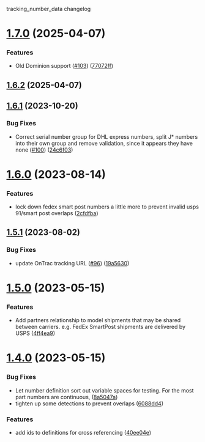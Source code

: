 tracking_number_data changelog

# [1.7.0](https://github.com/jkeen/tracking_number_data/compare/v1.6.2...v1.7.0) (2025-04-07)


### Features

* Old Dominion support ([#103](https://github.com/jkeen/tracking_number_data/issues/103)) ([77072ff](https://github.com/jkeen/tracking_number_data/commit/77072ffe6b8a061f5b4ecca8ef03e7c8fb129faf))

## [1.6.2](https://github.com/jkeen/tracking_number_data/compare/v1.6.1...v1.6.2) (2025-04-07)

## [1.6.1](https://github.com/jkeen/tracking_number_data/compare/v1.6.0...v1.6.1) (2023-10-20)


### Bug Fixes

* Correct serial number group for DHL express numbers, split J* numbers into their own group and remove validation, since it appears they have none ([#100](https://github.com/jkeen/tracking_number_data/issues/100)) ([24c6f03](https://github.com/jkeen/tracking_number_data/commit/24c6f035fc2bac46bcd9fcbcd14b87f70bc5db09))

# [1.6.0](https://github.com/jkeen/tracking_number_data/compare/v1.5.1...v1.6.0) (2023-08-14)


### Features

* lock down fedex smart post numbers a little more to prevent invalid usps 91/smart post overlaps ([2cfdfba](https://github.com/jkeen/tracking_number_data/commit/2cfdfba14c0fe551918b68ad8d32695225eb88cb))

## [1.5.1](https://github.com/jkeen/tracking_number_data/compare/v1.5.0...v1.5.1) (2023-08-02)


### Bug Fixes

* update OnTrac tracking URL ([#96](https://github.com/jkeen/tracking_number_data/issues/96)) ([19a5630](https://github.com/jkeen/tracking_number_data/commit/19a5630191d7f0f28b57856b28178f9e8f83aafa))

# [1.5.0](https://github.com/jkeen/tracking_number_data/compare/v1.4.0...v1.5.0) (2023-05-15)


### Features

* Add partners relationship to model shipments that may be shared between carriers. e.g. FedEx SmartPost shipments are delivered by USPS ([4ff4ea9](https://github.com/jkeen/tracking_number_data/commit/4ff4ea98344c625289b287336e2769daa8835685))

# [1.4.0](https://github.com/jkeen/tracking_number_data/compare/v1.3.2...v1.4.0) (2023-05-15)


### Bug Fixes

* Let number definition sort out variable spaces for testing. For the most part numbers are continuous, ([8a5047a](https://github.com/jkeen/tracking_number_data/commit/8a5047a7ac68778e3134480a8ae94f1c6ca8b14e))
* tighten up some detections to prevent overlaps ([6088dd4](https://github.com/jkeen/tracking_number_data/commit/6088dd44b8484499ba9ec0368a1f3c51b68fd405))


### Features

* add ids to definitions for cross referencing ([40ee04e](https://github.com/jkeen/tracking_number_data/commit/40ee04e9d7bbc7673801dd30602ca33ac9433768))
